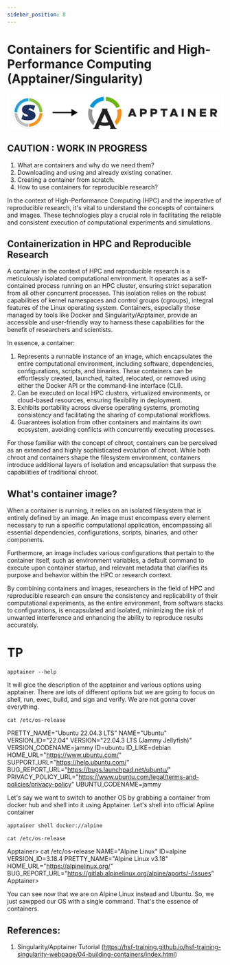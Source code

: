 ```yaml
---
sidebar_position: 8
---
```


#  Containers for Scientific and High-Performance Computing (Apptainer/Singularity)

![Docusaurus Plushie](./apptainer.png)

## CAUTION : WORK IN PROGRESS

1. What are containers and why do we need them?
2. Downloading and using and already existing conatiner.
3. Creating a container from scratch.
4. How to use containers for reproducible research?


In the context of High-Performance Computing (HPC) and the imperative of reproducible research, it's vital to understand the concepts of containers and images. These technologies play a crucial role in facilitating the reliable and consistent execution of computational experiments and simulations.

## Containerization in HPC and Reproducible Research

A container in the context of HPC and reproducible research is a meticulously isolated computational environment. It operates as a self-contained process running on an HPC cluster, ensuring strict separation from all other concurrent processes. This isolation relies on the robust capabilities of kernel namespaces and control groups (cgroups), integral features of the Linux operating system. Containers, especially those managed by tools like Docker and Singularity/Apptainer, provide an accessible and user-friendly way to harness these capabilities for the benefit of researchers and scientists.

In essence, a container:

1. Represents a runnable instance of an image, which encapsulates the entire computational environment, including software, dependencies, configurations, scripts, and binaries. These containers can be effortlessly created, launched, halted, relocated, or removed using either the Docker API or the command-line interface (CLI).
2. Can be executed on local HPC clusters, virtualized environments, or cloud-based resources, ensuring flexibility in deployment.
3. Exhibits portability across diverse operating systems, promoting consistency and facilitating the sharing of computational workflows.
4. Guarantees isolation from other containers and maintains its own ecosystem, avoiding conflicts with concurrently executing processes.

For those familiar with the concept of chroot, containers can be perceived as an extended and highly sophisticated evolution of chroot. While both chroot and containers shape the filesystem environment, containers introduce additional layers of isolation and encapsulation that surpass the capabilities of traditional chroot.

## What's container image?

When a container is running, it relies on an isolated filesystem that is entirely defined by an image. An image must encompass every element necessary to run a specific computational application, encompassing all essential dependencies, configurations, scripts, binaries, and other components.

Furthermore, an image includes various configurations that pertain to the container itself, such as environment variables, a default command to execute upon container startup, and relevant metadata that clarifies its purpose and behavior within the HPC or research context.

By combining containers and images, researchers in the field of HPC and reproducible research can ensure the consistency and replicability of their computational experiments, as the entire environment, from software stacks to configurations, is encapsulated and isolated, minimizing the risk of unwanted interference and enhancing the ability to reproduce results accurately.


# TP

```
apptainer --help
```
It will gice the description of the apptainer and various options using apptainer.
There are lots of different options but we are going to focus on shell, run, exec, build, and sign and verify. We are not gonna cover everything.

```
cat /etc/os-release
```
PRETTY_NAME="Ubuntu 22.04.3 LTS"
NAME="Ubuntu"
VERSION_ID="22.04"
VERSION="22.04.3 LTS (Jammy Jellyfish)"
VERSION_CODENAME=jammy
ID=ubuntu
ID_LIKE=debian
HOME_URL="https://www.ubuntu.com/"
SUPPORT_URL="https://help.ubuntu.com/"
BUG_REPORT_URL="https://bugs.launchpad.net/ubuntu/"
PRIVACY_POLICY_URL="https://www.ubuntu.com/legal/terms-and-policies/privacy-policy"
UBUNTU_CODENAME=jammy

Let's say we want to switch to another OS by grabbing a container from docker hub and shell into it using Apptainer. Let's shell into official Apline container

```
apptainer shell docker://alpine
```

```
cat /etc/os-release
```
Apptainer> cat /etc/os-release
NAME="Alpine Linux"
ID=alpine
VERSION_ID=3.18.4
PRETTY_NAME="Alpine Linux v3.18"
HOME_URL="https://alpinelinux.org/"
BUG_REPORT_URL="https://gitlab.alpinelinux.org/alpine/aports/-/issues"
Apptainer> 

You can see now that we are on Alpine Linux instead and Ubuntu. So, we just sawpped our OS with a single command. That's the essence of containers.


## References:
1. Singularity/Apptainer Tutorial (https://hsf-training.github.io/hsf-training-singularity-webpage/04-building-containers/index.html)
